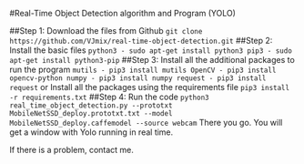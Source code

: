#Real-Time Object Detection algorithm and Program (YOLO)

  ##Step 1:
    Download the files from Github
    ```
    git clone https://github.com/VJmix/real-time-object-detection.git
    ```
  ##Step 2:
    Install the basic files
    ```
    python3 - sudo apt-get install python3
    pip3 - sudo apt-get install python3-pip
    ```
  ##Step 3:
    Install all the additional packages to run the program
    ```
    mutils - pip3 install mutils
    OpenCV - pip3 install opencv-python
    numpy - pip3 install numpy
    request - pip3 install request
    ```
    or
    Install all the packages using the requirements file
    ```
    pip3 install -r requirements.txt
    ```
  ##Step 4:
    Run the code
    ```
    python3 real_time_object_detection.py --prototxt MobileNetSSD_deploy.prototxt.txt --model MobileNetSSD_deploy.caffemodel --source webcam
    ```
  There you go. You will get a window with Yolo running in real time.
  
  If there is a problem, contact me.

